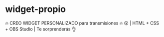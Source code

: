 # widget-propio
🔥 CREO WIDGET PERSONALIZADO para transmisiones 🔥 😲 | HTML + CSS + OBS Studio | Te sorprenderás 👌
